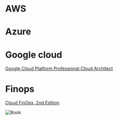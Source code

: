 # AWS


# Azure

# Google cloud

[Google Cloud Platform Professional Cloud Architect](https://learning.oreilly.com/course/google-cloud-platform/9780138041106/)

# Finops

[Cloud FinOps, 2nd Edition](https://learning.oreilly.com/library/view/cloud-finops-2nd/9781492098348/)

![Book](https://learning.oreilly.com/api/v2/epubs/urn:orm:book:9781492098348/files/assets/cover.png)

